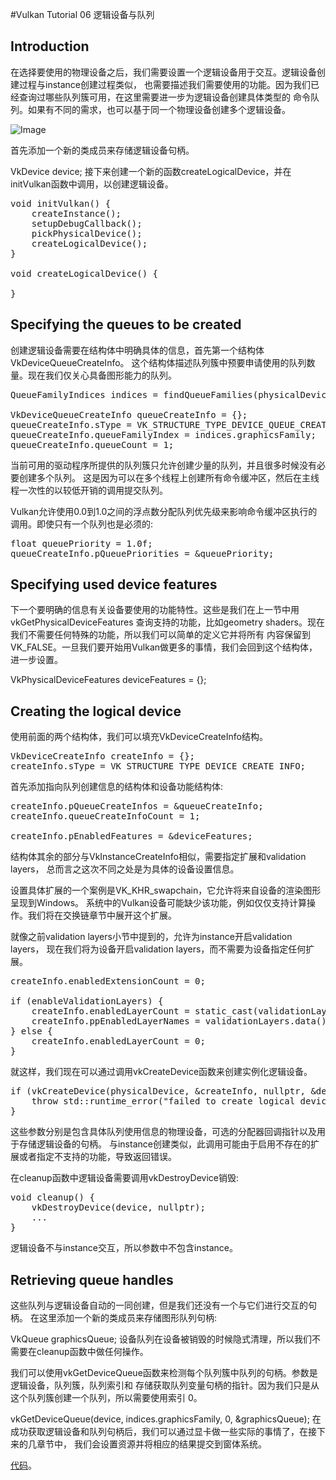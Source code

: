 #Vulkan Tutorial 06 逻辑设备与队列 

## Introduction
在选择要使用的物理设备之后，我们需要设置一个逻辑设备用于交互。逻辑设备创建过程与instance创建过程类似，
也需要描述我们需要使用的功能。因为我们已经查询过哪些队列簇可用，在这里需要进一步为逻辑设备创建具体类型的
命令队列。如果有不同的需求，也可以基于同一个物理设备创建多个逻辑设备。

 ![Image](pic/6_1.png)
 
首先添加一个新的类成员来存储逻辑设备句柄。

VkDevice device;
接下来创建一个新的函数createLogicalDevice，并在initVulkan函数中调用，以创建逻辑设备。

<pre>
void initVulkan() {
    createInstance();
    setupDebugCallback();
    pickPhysicalDevice();
    createLogicalDevice();
}

void createLogicalDevice() {

}
</pre>

## Specifying the queues to be created
创建逻辑设备需要在结构体中明确具体的信息，首先第一个结构体VkDeviceQueueCreateInfo。
这个结构体描述队列簇中预要申请使用的队列数量。现在我们仅关心具备图形能力的队列。

<pre>
QueueFamilyIndices indices = findQueueFamilies(physicalDevice);

VkDeviceQueueCreateInfo queueCreateInfo = {};
queueCreateInfo.sType = VK_STRUCTURE_TYPE_DEVICE_QUEUE_CREATE_INFO;
queueCreateInfo.queueFamilyIndex = indices.graphicsFamily;
queueCreateInfo.queueCount = 1;
</pre>

当前可用的驱动程序所提供的队列簇只允许创建少量的队列，并且很多时候没有必要创建多个队列。
这是因为可以在多个线程上创建所有命令缓冲区，然后在主线程一次性的以较低开销的调用提交队列。


Vulkan允许使用0.0到1.0之间的浮点数分配队列优先级来影响命令缓冲区执行的调用。即使只有一个队列也是必须的:

<pre>
float queuePriority = 1.0f;
queueCreateInfo.pQueuePriorities = &queuePriority;
</pre>

## Specifying used device features
下一个要明确的信息有关设备要使用的功能特性。这些是我们在上一节中用vkGetPhysicalDeviceFeatures
查询支持的功能，比如geometry shaders。现在我们不需要任何特殊的功能，所以我们可以简单的定义它并将所有
内容保留到VK_FALSE。一旦我们要开始用Vulkan做更多的事情，我们会回到这个结构体，进一步设置。

VkPhysicalDeviceFeatures deviceFeatures = {};

## Creating the logical device
使用前面的两个结构体，我们可以填充VkDeviceCreateInfo结构。

<pre>
VkDeviceCreateInfo createInfo = {};
createInfo.sType = VK_STRUCTURE_TYPE_DEVICE_CREATE_INFO;
</pre>

首先添加指向队列创建信息的结构体和设备功能结构体:

<pre>
createInfo.pQueueCreateInfos = &queueCreateInfo;
createInfo.queueCreateInfoCount = 1;

createInfo.pEnabledFeatures = &deviceFeatures;
</pre>

结构体其余的部分与VkInstanceCreateInfo相似，需要指定扩展和validation layers，
总而言之这次不同之处是为具体的设备设置信息。

设置具体扩展的一个案例是VK_KHR_swapchain，它允许将来自设备的渲染图形呈现到Windows。
系统中的Vulkan设备可能缺少该功能，例如仅仅支持计算操作。我们将在交换链章节中展开这个扩展。

就像之前validation layers小节中提到的，允许为instance开启validation layers，
现在我们将为设备开启validation layers，而不需要为设备指定任何扩展。

<pre>
createInfo.enabledExtensionCount = 0;

if (enableValidationLayers) {
    createInfo.enabledLayerCount = static_cast<uint32_t>(validationLayers.size());
    createInfo.ppEnabledLayerNames = validationLayers.data();
} else {
    createInfo.enabledLayerCount = 0;
}
</pre>

就这样，我们现在可以通过调用vkCreateDevice函数来创建实例化逻辑设备。

<pre>
if (vkCreateDevice(physicalDevice, &createInfo, nullptr, &device) != VK_SUCCESS) {
    throw std::runtime_error("failed to create logical device!");
}
</pre>

这些参数分别是包含具体队列使用信息的物理设备，可选的分配器回调指针以及用于存储逻辑设备的句柄。
与instance创建类似，此调用可能由于启用不存在的扩展或者指定不支持的功能，导致返回错误。

在cleanup函数中逻辑设备需要调用vkDestroyDevice销毁:

<pre>
void cleanup() {
    vkDestroyDevice(device, nullptr);
    ...
}
</pre>

逻辑设备不与instance交互，所以参数中不包含instance。

## Retrieving queue handles
这些队列与逻辑设备自动的一同创建，但是我们还没有一个与它们进行交互的句柄。
在这里添加一个新的类成员来存储图形队列句柄:

VkQueue graphicsQueue;
设备队列在设备被销毁的时候隐式清理，所以我们不需要在cleanup函数中做任何操作。

 
我们可以使用vkGetDeviceQueue函数来检测每个队列簇中队列的句柄。参数是逻辑设备，队列簇，队列索引和
存储获取队列变量句柄的指针。因为我们只是从这个队列簇创建一个队列，所以需要使用索引 0。

vkGetDeviceQueue(device, indices.graphicsFamily, 0, &graphicsQueue);
在成功获取逻辑设备和队列句柄后，我们可以通过显卡做一些实际的事情了，在接下来的几章节中，
我们会设置资源并将相应的结果提交到窗体系统。

[代码](src/06.cpp)。
